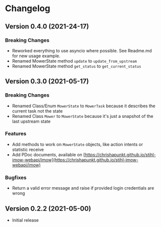 
# Changelog

## Version 0.4.0 (2021-24-17)

### Breaking Changes
- Reworked everything to use asyncio where possible. See Readme.md for new usage example.
- Renamed MowerState method `update` to `update_from_upstream`
- Renamed MowerState method `get_status` to `get_current_status`

## Version 0.3.0 (2021-05-17)

### Breaking Changes
- Renamed Class/Enum `MowerState` to `MowerTask` because it describes the current task not the state
- Renamed Class `Mower` to `MowerState` because it's just a snapshot of the last upstream state

### Features
- Add methods to work on `MowerState` objects, like action intents or statistic receive
- Add PDoc documents, available on [https://chrishapunkt.github.io/stihl-imow-webapi/imow](https://chrishapunkt.github.io/stihl-imow-webapi/imow)

### Bugfixes
- Return a valid error message and raise if provided login credentials are wrong


## Version 0.2.2 (2021-05-00)

- Initial release
